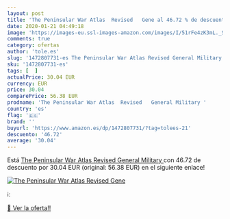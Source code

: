 ```yaml
---
layout: post
title: 'The Peninsular War Atlas  Revised   Gene al 46.72 % de descuento'
date: 2020-01-21 04:49:18
image: 'https://images-eu.ssl-images-amazon.com/images/I/51rFe4zK3mL._SL400_.jpg'
comments: true
category: ofertas
author: 'tole.es'
slug: '1472807731-es The Peninsular War Atlas Revised General Military'
sku: '1472807731-es'
tags: [  ]
actualPrice: 30.04 EUR
currency: EUR
price: 30.04
comparePrice: 56.38 EUR
prodname: 'The Peninsular War Atlas  Revised   General Military '
country: 'es'
flag: '🇪🇸'
brand: ''
buyurl: 'https://www.amazon.es/dp/1472807731/?tag=tolees-21'
descuento: '46.72'
average: '30.04'
---
```


Está [The Peninsular War Atlas  Revised   General Military ](https://www.amazon.es/dp/1472807731/?tag=tolees-21) con 46.72 de descuento por 30.04 EUR (original: 56.38 EUR) en el siguiente enlace!

[![The Peninsular War Atlas  Revised   Gene](https://images-eu.ssl-images-amazon.com/images/I/51rFe4zK3mL._SL400_.jpg)](https://www.amazon.es/dp/1472807731/?tag=tolees-21)

ℹ️:


[🛒 Ver la oferta!!](https://www.amazon.es/dp/1472807731/?tag=tolees-21)
